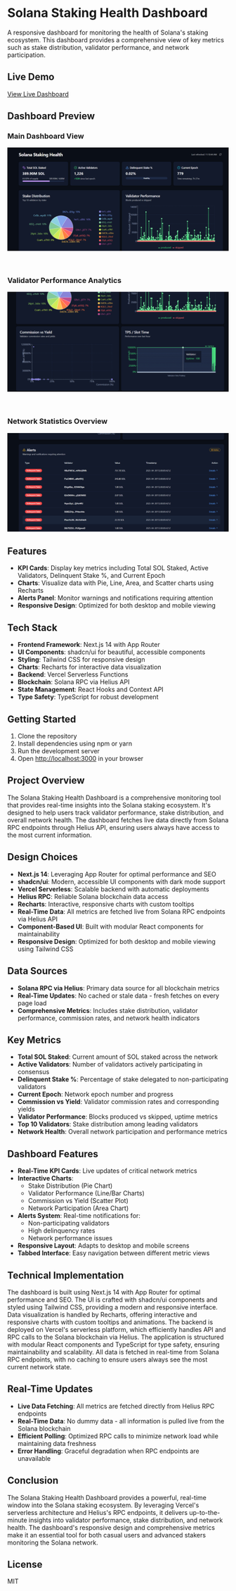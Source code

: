 # Solana Staking Health Dashboard

A responsive dashboard for monitoring the health of Solana's staking ecosystem. This dashboard provides a comprehensive view of key metrics such as stake distribution, validator performance, and network participation.

## Live Demo
[View Live Dashboard](https://solana-staking-dashboard-two.vercel.app/)

## Dashboard Preview

### Main Dashboard View
![Preview One](/public/prevone.png)

<br />

### Validator Performance Analytics
![Preview Two](/public/prevtwo.png)

<br />

### Network Statistics Overview
![Preview Three](/public/prevthree.png)

## Features

- **KPI Cards**: Display key metrics including Total SOL Staked, Active Validators, Delinquent Stake %, and Current Epoch
- **Charts**: Visualize data with Pie, Line, Area, and Scatter charts using Recharts
- **Alerts Panel**: Monitor warnings and notifications requiring attention
- **Responsive Design**: Optimized for both desktop and mobile viewing

## Tech Stack

- **Frontend Framework**: Next.js 14 with App Router
- **UI Components**: shadcn/ui for beautiful, accessible components
- **Styling**: Tailwind CSS for responsive design
- **Charts**: Recharts for interactive data visualization
- **Backend**: Vercel Serverless Functions
- **Blockchain**: Solana RPC via Helius API
- **State Management**: React Hooks and Context API
- **Type Safety**: TypeScript for robust development

## Getting Started

1. Clone the repository
2. Install dependencies using npm or yarn
3. Run the development server
4. Open [http://localhost:3000](http://localhost:3000) in your browser

## Project Overview

The Solana Staking Health Dashboard is a comprehensive monitoring tool that provides real-time insights into the Solana staking ecosystem. It's designed to help users track validator performance, stake distribution, and overall network health. The dashboard fetches live data directly from Solana RPC endpoints through Helius API, ensuring users always have access to the most current information.

## Design Choices

- **Next.js 14**: Leveraging App Router for optimal performance and SEO
- **shadcn/ui**: Modern, accessible UI components with dark mode support
- **Vercel Serverless**: Scalable backend with automatic deployments
- **Helius RPC**: Reliable Solana blockchain data access
- **Recharts**: Interactive, responsive charts with custom tooltips
- **Real-Time Data**: All metrics are fetched live from Solana RPC endpoints via Helius API
- **Component-Based UI**: Built with modular React components for maintainability
- **Responsive Design**: Optimized for both desktop and mobile viewing using Tailwind CSS

## Data Sources

- **Solana RPC via Helius**: Primary data source for all blockchain metrics
- **Real-Time Updates**: No cached or stale data - fresh fetches on every page load
- **Comprehensive Metrics**: Includes stake distribution, validator performance, commission rates, and network health indicators

## Key Metrics

- **Total SOL Staked**: Current amount of SOL staked across the network
- **Active Validators**: Number of validators actively participating in consensus
- **Delinquent Stake %**: Percentage of stake delegated to non-participating validators
- **Current Epoch**: Network epoch number and progress
- **Commission vs Yield**: Validator commission rates and corresponding yields
- **Validator Performance**: Blocks produced vs skipped, uptime metrics
- **Top 10 Validators**: Stake distribution among leading validators
- **Network Health**: Overall network participation and performance metrics

## Dashboard Features

- **Real-Time KPI Cards**: Live updates of critical network metrics
- **Interactive Charts**:
  - Stake Distribution (Pie Chart)
  - Validator Performance (Line/Bar Charts)
  - Commission vs Yield (Scatter Plot)
  - Network Participation (Area Chart)
- **Alerts System**: Real-time notifications for:
  - Non-participating validators
  - High delinquency rates
  - Network performance issues
- **Responsive Layout**: Adapts to desktop and mobile screens
- **Tabbed Interface**: Easy navigation between different metric views

## Technical Implementation

The dashboard is built using Next.js 14 with App Router for optimal performance and SEO. The UI is crafted with shadcn/ui components and styled using Tailwind CSS, providing a modern and responsive interface. Data visualization is handled by Recharts, offering interactive and responsive charts with custom tooltips and animations. The backend is deployed on Vercel's serverless platform, which efficiently handles API and RPC calls to the Solana blockchain via Helius. The application is structured with modular React components and TypeScript for type safety, ensuring maintainability and scalability. All data is fetched in real-time from Solana RPC endpoints, with no caching to ensure users always see the most current network state.

## Real-Time Updates

- **Live Data Fetching**: All metrics are fetched directly from Helius RPC endpoints
- **Real-Time Data**: No dummy data - all information is pulled live from the Solana blockchain
- **Efficient Polling**: Optimized RPC calls to minimize network load while maintaining data freshness
- **Error Handling**: Graceful degradation when RPC endpoints are unavailable

## Conclusion

The Solana Staking Health Dashboard provides a powerful, real-time window into the Solana staking ecosystem. By leveraging Vercel's serverless architecture and Helius's RPC endpoints, it delivers up-to-the-minute insights into validator performance, stake distribution, and network health. The dashboard's responsive design and comprehensive metrics make it an essential tool for both casual users and advanced stakers monitoring the Solana network.

## License

MIT
